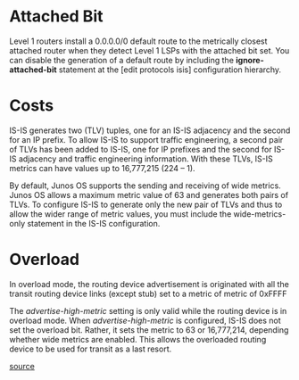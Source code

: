 # Attached Bit

Level 1 routers install a 0.0.0.0/0 default route to the metrically closest
attached router when they detect Level 1 LSPs with the attached bit set.
You can disable the generation of a default route by including the
**ignore-attached-bit** statement at the [edit protocols isis] configuration
hierarchy.

# Costs

IS-IS generates two (TLV) tuples, one for an IS-IS adjacency and the second for an IP prefix.
To allow IS-IS to support traffic engineering, a second pair of TLVs has been added to IS-IS, one for IP prefixes and the second for IS-IS adjacency and traffic engineering information.
With these TLVs, IS-IS metrics can have values up to 16,777,215 (224 – 1).

By default, Junos OS supports the sending and receiving of wide metrics.
Junos OS allows a maximum metric value of 63 and generates both pairs of TLVs.
To configure IS-IS to generate only the new pair of TLVs and thus to allow the wider range of metric values,
you must include the wide-metrics-only statement in the IS-IS configuration.


# Overload

In overload mode, the routing device advertisement is originated with all the transit routing device links (except stub)
set to a metric of  metric of 0xFFFF

The *advertise-high-metric* setting is only valid while the routing device is in overload mode.
When *advertise-high-metric* is configured, IS-IS does not set the overload bit.
Rather, it sets the metric to 63 or 16,777,214, depending whether wide metrics are enabled.
This allows the overloaded routing device to be used for transit as a last resort.

[source](https://www.juniper.net/documentation/en_US/junos/topics/reference/configuration-statement/overload-edit-protocols-isis.html)
